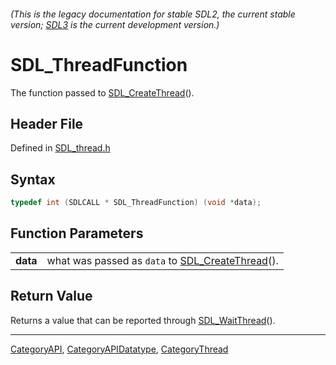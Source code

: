 ###### (This is the legacy documentation for stable SDL2, the current stable version; [SDL3](https://wiki.libsdl.org/SDL3/) is the current development version.)
# SDL_ThreadFunction

The function passed to [SDL_CreateThread](SDL_CreateThread)().

## Header File

Defined in [SDL_thread.h](https://github.com/libsdl-org/SDL/blob/SDL2/include/SDL_thread.h)

## Syntax

```c
typedef int (SDLCALL * SDL_ThreadFunction) (void *data);
```

## Function Parameters

|          |                                                                      |
| -------- | -------------------------------------------------------------------- |
| **data** | what was passed as `data` to [SDL_CreateThread](SDL_CreateThread)(). |

## Return Value

Returns a value that can be reported through
[SDL_WaitThread](SDL_WaitThread)().

----
[CategoryAPI](CategoryAPI), [CategoryAPIDatatype](CategoryAPIDatatype), [CategoryThread](CategoryThread)

